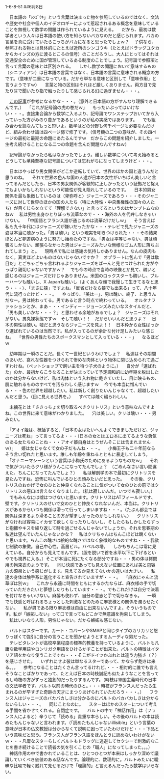 1-6-8-51
##6月8日
<!-- 51 -->
　日本語の「ｼﾝｺﾞｳｷ」という言葉は決まった物を参照しているのではなく、文法や歴史や社会や個人のイデオロギーによって惹起されるある概念を意味していることを無視して数学の問題は作られているように見える。
　だから、最初は数学者という人々は日本語の使い方を知らないバカなのだと感じられます。バカの言葉を真に受けていたらこっちがバカになると思ったでしょｗ？
　子供なら、参照される物とは具体的にたとえば近所のシンゴウキ（たとえばドラッグユタカからカインズの方に渡るところの信号）のことだろうし、大人にとってはそれは交通安全のために国が管理しているある制度のことでしょう。記号論で参照項と言って言葉の意味とは区別される。
　しかし数学の問題において意味するもの（シニフィアン）は日本語の言葉ではなく、日本語の言葉に意味される概念の方です。（意味が二重になっている。だから単なる意味と区別して「意味作用」と言うようですｗ）
　言葉と物の区別はそれほど厳しくありません。両方目で見たり耳で聞いたり指で触ったりして感じられる幻に過ぎません・・・。

　<a href="http://blog.livedoor.jp/yokoya2000-book/archives/cat_10028732.html">この記事</a>が参考になるかな・・・。（意外と日本語の方がすんなり理解できるんです。）
　「これが記号論の虎の巻だｗ」
　もったいぶってはいけない・・・。直接集合論から数学に入るより、記号論でワンステップおいてから入っていった方がみのり豊かであるというのが私の実感ではあります。
　でも組み合わせ論なんてもっと短いよ。数学はどの分野も何千ページも必要なんだけど、組み合わせ論は四ページ弱で修了です。（信号機の二つの意味が、その四ページの最初と最期の命題にあたるんですｗ　だからこの問題を紹介しました。一生考え続けることになる二つの命題を含んだ問題なんですねｗ）

　記号論がなかったら私はなかったでしょう。難しい数学について考え始めるとどうしても単純至極な記号論については忘れがちになってしまうけど・・・。

　日本はやっぱり男女関係がどこか逆転していて、世界のほかの国と違うんだと思うのね。
　それで世界の色んな国の人達が日本の女性がいちばん美しいと言ってるんだとしたら、日本の男女関係が客観的に正しかったという証拠だと捉えてもよいかもしれないという可能性が見え隠れしているのです。
　日本的男女関係を最も象徴しているのは（卑弥呼と）ジャニーズであろう・・・そのジャニーズに対して世界のほかの国の人たち（特に大陸性・中央集権性の国々の人たち）が目くじらを立てて「理解できない」と言ってるというのはサンプトムなのねｗ
　私は男性出身ひとりぼっち流華なので・・・海外の人を代弁しなきゃいけない。
　「中国語とフランス語が通じるのは流華だけだしｗ」
　そう言えば私も九十年代にはジャニーズが嫌いだったかな・・・テレビで見たジャニーズの姿は本当に醜かった。「男は醜い」という現実を叩きつけられた・・・その結果ほとんど夢遊病のように努力し始めたのですね。「男女は平等じゃない、男は頑張るしかない、頑張らなかった男はジャニーズみたいな無様なゴム人形に落ちぶれてしまう」と。
　現時点で私には感謝の気持しかありません。なんの皮肉もなく。真実ほどよいものはないじゃないですか？　オブラートに包んで「男は駄目だ」とごちゃごちゃ言われるよりジャニーズをばーんと見せつけられた方がやっぱり親切じゃないですかｗ？
　でも今の時点で当時の映像とか見て、醜いと感じるのはジャニーズだけじゃありません。米国のロックスターも醜いし、ブルーハーツも醜いし、X Japanも醜いし（よくあんな顔で我慢して生きてるなと思う・・・）、「まさに猿」ですよね。「反省だけなら猿でも出来る」って、八十年代に流行ったけど・・・。
　やっぱり、「美は一」、男は醜い、終了、と思うんだなー。男は終わってる。男であると言う時点で終わっている。
　オルタナファッションとか、まあ・・・インディー・ジョーンズみたいなスタイルだと、「男も美しいかな・・・？」と思わせる余地があるでしょ？　ジャニーズはそれがない。男丸裸状態ですｗ　そして醜い！！　だからいいんだと思うよ？
　日本の男性は醜い。嘘だと思うならジャニーズを見よ！！　日本枠から女性ばっかり選ばれているのは当然です。私が入ってるのが余計な付け足しみたいな感じね。
　「世界の男性たちのスポークスマンとして入っている・・・」
　なるほどｗ

　幼年期は一瞬のことだ。長くて一世紀というわけでしょ？
　私達はその期間のあいだ、哀れな性器をつけられて惨めな肉体という物体に閉じ込められて過ごすわけね。（ペットショップで飼い主を待つ子犬のように。）
　自分が「選ばれた」のか、最初からこうなることが決まっていて予定調和的に幼年期を脱出したのかは分からないけど、私は肉体という入れ物に飽きていたし、目に映るもの、肌に触れるもののすべてを汚らわしく感じますｗ
　今でも本当に憎んでいる・・・色の世界を超越したい。私は新しく創りたいんじゃなくて、超越したいんだと思う。（目に見える世界を。）
　すべては醜く穢らわしい。

　末摘花とは「さきっちょを切り取るべきクリトリス」という意味なんですよね。この世界に来て意味がわかりました。
　穴は美しい。クリは醜い・・・男みたい。

　「アオイ姫は、概括すると、「日本の女はたいへんよくできましただけど、ジャニーズは死ね」って言ってるよ・・・（日本の女とはエロ本に出てるような勇気のある女たちのことね・・・アオイ姫自身はとうぜんそこには含まれませんｗ）」
　姫は女じゃなくて女の子だもんね・・・。
　小梅王子も二十年前ならそう言い切れたと思います。誰しも年齢を重ねるとともに暴走してしまう。
　「オナニーマシーンという言葉は小梅氏のためにあるようなものだｗ」
　それで気がついたらクリ様がうんこになってたんでしょ？　（ごめんなさい言い間違えた、ちんこになってたんでしょ？）
　私は解剖学の本で最初にクリトリスを見たんですね。恐怖に叫んでいるひとの顔みたいだと思った。
　その後、クリトリスのおかげで女のひとと仲良くなれることに気がついて女のひとの前ではクリトリスの悪口は言えなくなりました。（私は寂しいんだ。いつでも寂しい。）
　でもみんなには嘘はつけないと思います。クリトリスはATフィールドです、壁です。クリトリスのせいで女のひとと仲良くなれないんだ、本当は。クリトリスがあるからいつも関係は滑って行ってしまいますね・・・。（たぶん都会では関係は深まるより滑ることの方が望ましかったのかもしれない。）
　クリトリスがなければ容易にイカせて欲しくなったりしないし、そしたらもしかしたらずっと抱擁やキスを繰り返して時を過ごせるんじゃないでしょうか。それを思春期の私達は望んでいたんじゃないかな？
　私はクリちゃんはちんこほどは醜くないと思います。ちんこの醜さは絵的な醜さではなく象徴的なものですね・・・我欲と制欲の象徴。自己中心性。高層ビル。バベルの塔。
　しかもちんこは常に見えている。自分からも見えてるんです。（服を脱いで首を水平以下に下げるといやでも視界に入る。）そこが本当に死にたくなる部分ですね・・・男の体は拷問用の拘束衣のようです。
　同じ快感であっても見えない位置にあれば美と包容力の源泉という感じがします。見えてるか見えてないかの違いは大きい。
　私達の身体は触手系に進化すると宣告されていますが・・・。
　「麻衣にゃんと流華ぽは別ｗ」
　これから永遠に時間をともにするかたならば、麻衣様の手で切っていただきたいと夢想したりもしています・・・。でもこれだけは自分で決着を付けなきゃいけない。麻酔も使わず、自分の意志と手で切らなきゃ。
　一瞬でも快感と呼ばれるちょっとした刺激などのために麻衣様との関係を濁らせたくない。
　私が男である限り麻衣様は自由に出来ないんですよ。そういうものです。私が「嫉妬しない」って口で言ってもどこかで無意識を拘束してしまう。
　私はいいなり人形。男性じゃない。だから嫉妬も感じない。

　バルトはスターです。カート・コバーンやSMAPと同じタイプのカリカリと怒りっぽくて強引に自分の言うことを聞かせようとするムーディな男だった。
　テレビタレントが高校卒業程度の標準的教養を持っているように、バルトも凡庸な数学用語やロンリガク用語をひけらかすことが出来た。バルトの特徴はイタリア語をかなり使うことですね・・・そこがドイツかぶれとは違う力強さ（？）を感じさせた。
　いずれにせよ彼は単なるスターであって、かならず飽きは来る。。。
　参考になることはたくさん言ってるけれど、・・・相対的に誰でも言えそうなことばかりであって、たとえば日本の時枝誠記も似たようなことを言ってるし時枝の方がずっと独創的だったりするんです。（時枝は軍国主義時代の日本の文法学者です。バルト以前の時代のひと。・・・時枝がフランス人だったら生まれるのが早すぎた奇跡の天才にまつりあげられていただろう・・・。）
　フランス人はジャニーズのバカバカしさは分かるのにバルトのバカバカしさは分からないらしい・・・。
　同じことなのに。
　スターはほかのスターについて考える手間を省かせてくれる。自閉症です。
　バルトの中で「神話作用」は（フランス人によると）辛うじて「読める」貴重な本らしい。その後のバルトの本は読めたもんじゃないと言われます。（「読めたもんじゃないillisible」という言葉の意味が日本の仏文教授は分からなくて説明に困っていたわけだけど・・・下品という意味だと思う。フランス人がフランス語をほんとうに読めないわけがないｗ・・・凡庸なスターらしくバルトもドラッグに逃避してセクシーで刺激的なことを書き続けることで読者の気を引くことの「職人」になってしまった。。。）
　神話作用の中で書かれていることは、ひとつひとつが本来はしっかり深めて議論していくべき価値のある話なんです。論理的に、数理的に。バルトみたいに曖昧な比喩で軽く触れて見せるだけで「理論的」と言えるんだったら数学はいらない。


